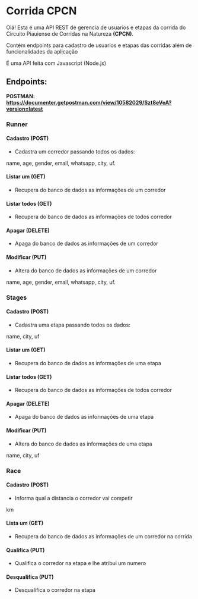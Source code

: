 # Corrida CPCN

Olá! Esta é uma API REST de gerencia de usuarios e etapas da corrida do Circuito Piauiense de Corridas na Natureza **(CPCN)**.

Contém endpoints para cadastro de usuarios e etapas das corridas além de funcionalidades da aplicação

É uma API feita com Javascript (Node.js)

## Endpoints:

**POSTMAN: https://documenter.getpostman.com/view/10582029/Szt8eVeA?version=latest**

### Runner

#### Cadastro (POST)

- Cadastra um corredor passando todos os dados:

name, age, gender, email, whatsapp, city, uf.


#### Listar um (GET)

- Recupera do banco de dados as informações de um corredor

#### Listar todos (GET)

- Recupera do banco de dados as informações de todos corredor

#### Apagar (DELETE)

- Apaga do banco de dados as informações de um corredor

#### Modificar (PUT)

- Altera do banco de dados as informações de um corredor

name, age, gender, email, whatsapp, city, uf.


### Stages

#### Cadastro (POST)

- Cadastra uma etapa passando todos os dados:

name, city, uf


#### Listar um (GET)

- Recupera do banco de dados as informações de uma etapa

#### Listar todos (GET)

- Recupera do banco de dados as informações de todos corredor

#### Apagar (DELETE)

- Apaga do banco de dados as informações de uma etapa

#### Modificar (PUT)

- Altera do banco de dados as informações de uma etapa

name, city, uf


### Race

#### Cadastro (POST)

- Informa qual a distancia o corredor vai competir

km

#### Lista um (GET)

- Recupera do banco de dados as informações de um corredor na corrida

#### Qualifica (PUT)

- Qualifica o corredor na etapa e lhe atribui um numero

#### Desqualifica (PUT)

- Desqualifica o corredor na etapa 


